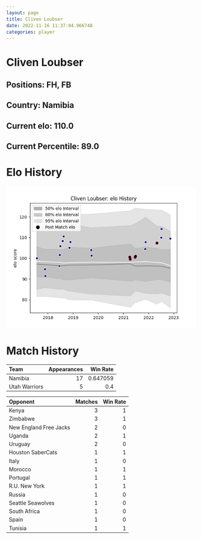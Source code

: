 ```yaml
---  
layout: page  
title: Cliven Loubser  
date: 2022-11-16 11:37:04.966748  
categories: player  
---
```

# Cliven Loubser

## Positions: FH, FB

## Country: Namibia

## Current elo: 110.0

## Current Percentile: 89.0

# Elo History


![elo history](history_ClivenLoubser.png)
# Match History


| Team          |   Appearances |   Win Rate |
|:--------------|--------------:|-----------:|
| Namibia       |            17 |   0.647059 |
| Utah Warriors |             5 |   0.4      |

| Opponent               |   Matches |   Win Rate |
|:-----------------------|----------:|-----------:|
| Kenya                  |         3 |          1 |
| Zimbabwe               |         3 |          1 |
| New England Free Jacks |         2 |          0 |
| Uganda                 |         2 |          1 |
| Uruguay                |         2 |          0 |
| Houston SaberCats      |         1 |          1 |
| Italy                  |         1 |          0 |
| Morocco                |         1 |          1 |
| Portugal               |         1 |          1 |
| R.U. New York          |         1 |          1 |
| Russia                 |         1 |          0 |
| Seattle Seawolves      |         1 |          0 |
| South Africa           |         1 |          0 |
| Spain                  |         1 |          0 |
| Tunisia                |         1 |          1 |